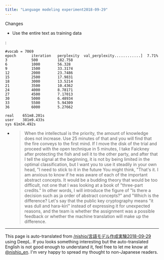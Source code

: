 ```yaml
---
title: "Language modeling experiment2018-09-29"
---
```


Changes
- Use the entire text as training data


:

```
#vocab = 7069
epoch       iteration   perplexity  val_perplexity............]  7.71%
3           500         182.758                     
6           1000        56.328                      
9           1500        33.3174                     
12          2000        23.7486                     
15          2500        17.9831                     
18          3000        13.5214                     
21          3500        10.4362                     
24          4000        8.78171                     
27          4500        7.17013                     
30          5000        6.48934                     
33          5500        5.94309                     
36          6000        5.27662                     

real	651m8.201s
user	381m9.433s
sys	61m34.492s
```


- > When the intellectual is the priority, the amount of knowledge does not increase. Use 25 minutes of that and you will find that the fire conveys to the first mind. If I move the disk of the trial and proceed with the open technique in 5 minutes, I take Faickney after protecting the fish and sell it to the other party, and after that I tell the signal at the beginning, it is not by being limited in the optimal classification, but I want you to use it steadily in your own head, "I need to stick to it in the future You might think, "That's it. I am anxious to know if he was aware of each of the important abstract concepts. It would be a budding theory that would be too difficult, not one that I was looking at a book of "three-part credits." In other words, I will introduce the figure of "Is there a decision such as ja order of abstract concepts?" and "Which is the difference? Let's say that the public key cryptography means "it was dull and hara-kiri" instead of expressing it for unexpected reasons, and the team is whether the assignment was a possible feedback or whether the machine translation will make up the difference.

---
This page is auto-translated from [/nishio/言語モデル作成実験2018-09-29](https://scrapbox.io/nishio/言語モデル作成実験2018-09-29) using DeepL. If you looks something interesting but the auto-translated English is not good enough to understand it, feel free to let me know at [@nishio_en](https://twitter.com/nishio_en). I'm very happy to spread my thought to non-Japanese readers.